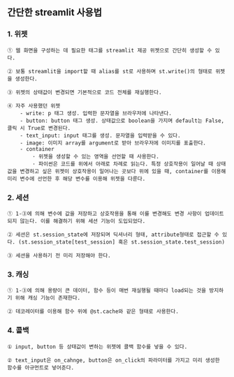 ## 간단한 streamlit 사용법

### 1. 위젯

	① 웹 화면을 구성하는 데 필요한 태그를 streamlit 제공 위젯으로 간단히 생성할 수 있다.

	② 보통 streamlit을 import할 때 alias를 st로 사용하며 st.write()의 형태로 위젯을 생성한다.

	③ 위젯의 상태값이 변경되면 기본적으로 코드 전체를 재실행한다.
	
	④ 자주 사용했던 위젯
		- write: p 태그 생성. 입력한 문자열을 브라우저에 나타낸다.
		- button: button 태그 생성. 상태값으로 boolean을 가지며 default는 False, 클릭 시 True로 변경된다.
		- text_input: input 태그를 생성. 문자열을 입력받을 수 있다.
		- image: 이미지 array를 argument로 받아 브라우저에 이미지를 표출한다.
		- container
			· 위젯을 생성할 수 있는 영역을 선언할 때 사용한다.
			· 파이썬은 코드를 위에서 아래로 차례로 읽는다. 특정 상호작용이 일어날 때 상태값을 변경하고 싶은 위젯이 상호작용이 일어나는 곳보다 위에 있을 때, container를 이용해 미리 변수에 선언한 후 해당 변수를 이용해 위젯을 다룬다.

### 2. 세션

	① 1-③에 의해 변수에 값을 저장하고 상호작용을 통해 이를 변경해도 변경 사항이 업데이트되지 않는다. 이를 해결하기 위해 세션 기능이 도입되었다.

	② 세션은 st.session_state에 저장되며 딕셔너리 형태, attribute형태로 접근할 수 있다. (st.session_state[test_session] 혹은 st.session_state.test_session)
	
	③ 세션을 사용하기 전 미리 저장해야 한다.

### 3. 캐싱
	① 1-③에 의해 용량이 큰 데이터, 함수 등이 매번 재실행될 때마다 load되는 것을 방지하기 위해 캐싱 기능이 존재한다.
	
	② 데코레이터를 이용해 함수 위에 @st.cache와 같은 형태로 사용한다.

### 4. 콜백
	① input, button 등 상태값이 변하는 위젯에 콜백 함수를 넣을 수 있다.
	
	② text_input은 on_cahnge, button은 on_click의 파라미터를 가지고 미리 생성한 함수를 아규먼트로 넣어준다.


